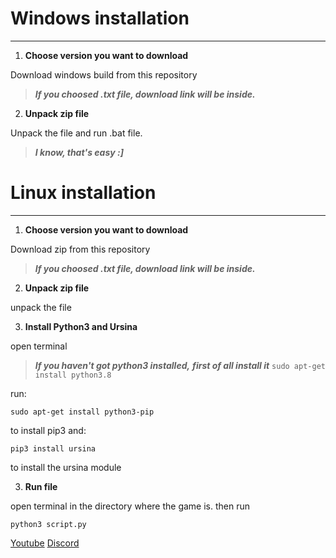 # Windows installation
---
1. __Choose version you want to download__

Download windows build from this repository
>___If you choosed .txt file, download link will be inside.___
2. __Unpack zip file__

Unpack the file and run .bat file.
>___I know, that's easy :]___

# Linux installation
---
1. __Choose version you want to download__

Download zip from this repository
>___If you choosed .txt file, download link will be inside.___

2. __Unpack zip file__

unpack the file

3. __Install Python3 and Ursina__

open terminal
> ___If you haven't got python3 installed,___
___first of all install it___
>```sudo apt-get install python3.8```

run:
```
sudo apt-get install python3-pip
```
to install pip3
and:
```
pip3 install ursina
```
to install the ursina module

3. __Run file__

open terminal in the directory where the game is.
then run
```
python3 script.py
```

[Youtube](https://www.youtube.com/channel/UCbcaNih7wy9ElmIUmnUoNJw)
[Discord](https://discord.gg/JMyGf336Qr)
